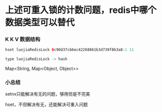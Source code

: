 # 上述可重入锁的计数问题，redis中哪个数据类型可以替代

### K K V 数据结构

```java
hset luojiaRedisLock 0c90d37cb6ec42268861b3d739f8b3a8:1 11
    
type luojiaRedisLock -> hash
```

Map<String, Map<Object, Object>>

### 小总结

setnx只能解决有无的问题，够用但是不完美

hset，不但解决有无，还能解决可重入问题